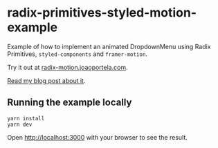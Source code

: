 # radix-primitives-styled-motion-example

Example of how to implement an animated DropdownMenu using Radix Primitives, `styled-components` and `framer-motion`.

Try it out at [radix-motion.joaoportela.com](http://radix-motion.joaoportela.com/).

[Read my blog post about it](www.joaoportela.com/blog/animate-styled-radix-primitives-framer-motion).

## Running the example locally

```
yarn install
yarn dev
```

Open [http://localhost:3000](http://localhost:3000) with your browser to see the result.
